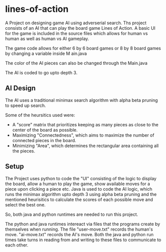 # lines-of-action

A Project on designing game AI using adverserial search. 
Ths project consists of an AI that can play the board game Lines of Action. A basic UI for the game is included in the source files which allows for human vs human as well as human vs AI gameplay. 

The game code allows for either 6 by 6 board games or 8 by 8 board games by changing a variable inside M   ain.java

The color of the AI pieces can also be changed through the Main.java

The AI is coded to go upto depth 3. 



## AI Design

The AI uses a traditional minimax search algorithm with alpha beta pruning to speed up search. 

Some of the heursitics used were:
- A "score" matrix that prioritizes keeping as many pieces as close to the center of the board as possible. 
- Maximizing "Connectedness", which aims to maximize the number of connected pieces in the board. 
- Minimizing "Area", which determines the rectangular area containing all the pieces. 


## Setup

The Project uses python to code the "UI" consisting of the logic to display the board, allow a human to play the game, show available moves for a piece upon clicking a piece etc. Java is used to code the AI logic, which runs the minimax algorithm upto depth 3 using alpha beta pruning and the mentioned heurisitics to calculate the scores of each possible move and select the best one. 

So, both java and python runtimes are needed to run this project. 


The python and java runtimes intereact via files that the programs create by themselves when running. 
The file "user-move.txt" records the human's move. 
"ai-move.txt" records the AI's move. 
Both the java and python run times take turns in reading from and writing to these files to communicate to each other. 





